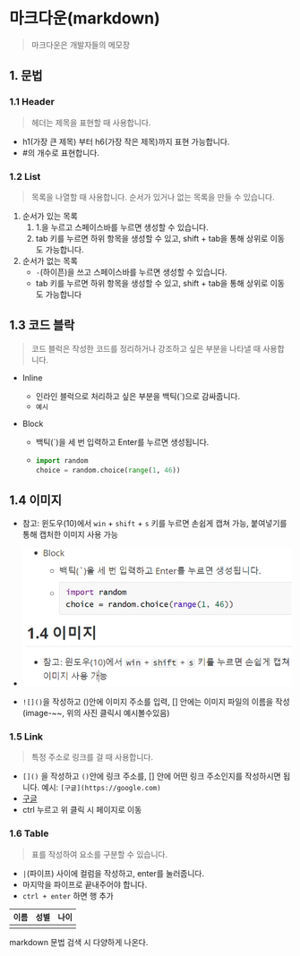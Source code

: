 # 마크다운(markdown)

> 마크다운은 개발자들의 메모장

## 1. 문법

### 1.1 Header

> 헤더는 제목을 표현할 때 사용합니다.

- h1(가장 큰 제목) 부터 h6(가장 작은 제목)까지 표현 가능합니다.
- #의 개수로 표현합니다.

### 1.2 List

> 목록을 나열할 때 사용합니다. 순서가 있거나 없는 목록을 만들 수 있습니다.

1. 순서가 있는 목록
   1. 1.을 누르고 스페이스바를 누르면 생성할 수 있습니다.
   2. tab 키를 누르면 하위 항목을 생성할 수 있고, shift + tab을 통해 상위로 이동도 가능합니다.
2. 순서가 없는 목록
   - `-`(하이픈)을 쓰고 스페이스바를 누르면 생성할 수 있습니다.
   - tab 키를 누르면 하위 항목을 생성할 수 있고, shift + tab을 통해 상위로 이동도 가능합니다

## 1.3 코드 블락

> 코드 블럭은 작성한 코드를 정리하거나 강조하고 싶은 부분을 나타낼 때 사용합니다.

- Inline
  - 인라인 블럭으로 처리하고 싶은 부분을 백틱(`)으로 감싸줍니다.
  - `예시`

- Block

  - 백틱(`)을 세 번 입력하고 Enter를 누르면 생성됩니다.

  - ```python
    import random
    choice = random.choice(range(1, 46))
    ```

## 1.4 이미지

- 참고: 윈도우(10)에서 `win` + `shift` + `s` 키를 누르면 손쉽게 캡쳐 가능, 붙여넣기를 통해 캡처한 이미지 사용 가능
- ![image-20200717112042029](markdown.assets/image-20200717112042029.png)

- `![]()`을 작성하고 ()안에 이미지 주소를 입력, [] 안에는 이미지 파일의 이름을 작성(image-~~, 위의 사진 클릭시 예시볼수있음)

### 1.5 Link

> 특정 주소로 링크를 걸 때 사용합니다.

- `[]()` 을 작성하고 `()`안에 링크 주소를, [] 안에 어떤 링크 주소인지를 작성하시면 됩니다. 예시: `[구글](https://google.com)`
- [구글](https://google.com)
- ctrl 누르고 위 클릭 시 페이지로 이동

### 1.6 Table

> 표를 작성하여 요소를 구분할 수 있습니다.

- `|`(파이프) 사이에 컬럼을 작성하고, enter를 눌러줍니다.
- 마지막을 파이프로 끝내주어야 합니다.
- `ctrl + enter` 하면 행 추가

| 이름 | 성별 | 나이 |
| ---- | ---- | ---- |
|      |      |      |



markdown 문법 검색 시 다양하게 나온다.